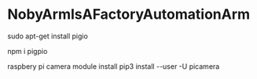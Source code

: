 # NobyArmIsAFactoryAutomationArm

sudo apt-get install pigio

npm i pigpio

raspbery pi camera module install
pip3 install --user -U picamera

